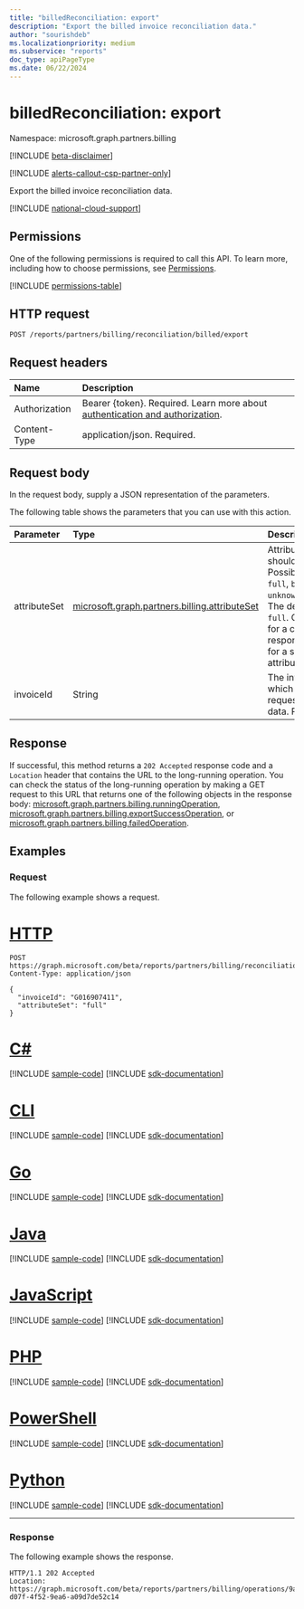 ```yaml
---
title: "billedReconciliation: export"
description: "Export the billed invoice reconciliation data."
author: "sourishdeb"
ms.localizationpriority: medium
ms.subservice: "reports"
doc_type: apiPageType
ms.date: 06/22/2024
---
```


# billedReconciliation: export

Namespace: microsoft.graph.partners.billing

[!INCLUDE [beta-disclaimer](../../includes/beta-disclaimer.md)]

[!INCLUDE [alerts-callout-csp-partner-only](../includes/alerts-callout-csp-partner-only.md)]

Export the billed invoice reconciliation data.

[!INCLUDE [national-cloud-support](../../includes/global-only.md)]

## Permissions

One of the following permissions is required to call this API. To learn more, including how to choose permissions, see [Permissions](/graph/permissions-reference).

<!-- { "blockType": "permissions", "name": "partners_billing_billedreconciliation_export" } -->
[!INCLUDE [permissions-table](../includes/permissions/partners-billing-billedreconciliation-export-permissions.md)]

## HTTP request

<!-- {
  "blockType": "ignored"
}
-->
``` http
POST /reports/partners/billing/reconciliation/billed/export
```

## Request headers

|Name|Description|
|:---|:---|
|Authorization|Bearer {token}. Required. Learn more about [authentication and authorization](/graph/auth/auth-concepts).|
|Content-Type|application/json. Required.|

## Request body

In the request body, supply a JSON representation of the parameters.

The following table shows the parameters that you can use with this action.

|Parameter|Type|Description|
|:---|:---|:---|
|attributeSet|[microsoft.graph.partners.billing.attributeSet](../resources/partners-billing-attributeset.md)|Attributes that should be exported. Possible values are: `full`, `basic`, `unknownFutureValue`. The default value is `full`. Choose `full` for a complete response or `basic` for a subset of attributes. Optional.|
|invoiceId|String|The invoice ID for which the partner requested to export data. Required.|

## Response

If successful, this method returns a `202 Accepted` response code and a `Location` header that contains the URL to the long-running operation. You can check the status of the long-running operation by making a GET request to this URL that returns one of the following objects in the response body: [microsoft.graph.partners.billing.runningOperation](../resources/partners-billing-runningoperation.md), [microsoft.graph.partners.billing.exportSuccessOperation](../resources/partners-billing-exportsuccessoperation.md), or [microsoft.graph.partners.billing.failedOperation](../resources/partners-billing-failedoperation.md).

## Examples

### Request

The following example shows a request.

# [HTTP](#tab/http)
<!-- {
  "blockType": "request",
  "name": "billedReconciliationthis.export"
}
-->
``` http
POST https://graph.microsoft.com/beta/reports/partners/billing/reconciliation/billed/export
Content-Type: application/json

{
  "invoiceId": "G016907411",
  "attributeSet": "full"
}
```

# [C#](#tab/csharp)
[!INCLUDE [sample-code](../includes/snippets/csharp/billedreconciliationthisexport-csharp-snippets.md)]
[!INCLUDE [sdk-documentation](../includes/snippets/snippets-sdk-documentation-link.md)]

# [CLI](#tab/cli)
[!INCLUDE [sample-code](../includes/snippets/cli/billedreconciliationthisexport-cli-snippets.md)]
[!INCLUDE [sdk-documentation](../includes/snippets/snippets-sdk-documentation-link.md)]

# [Go](#tab/go)
[!INCLUDE [sample-code](../includes/snippets/go/billedreconciliationthisexport-go-snippets.md)]
[!INCLUDE [sdk-documentation](../includes/snippets/snippets-sdk-documentation-link.md)]

# [Java](#tab/java)
[!INCLUDE [sample-code](../includes/snippets/java/billedreconciliationthisexport-java-snippets.md)]
[!INCLUDE [sdk-documentation](../includes/snippets/snippets-sdk-documentation-link.md)]

# [JavaScript](#tab/javascript)
[!INCLUDE [sample-code](../includes/snippets/javascript/billedreconciliationthisexport-javascript-snippets.md)]
[!INCLUDE [sdk-documentation](../includes/snippets/snippets-sdk-documentation-link.md)]

# [PHP](#tab/php)
[!INCLUDE [sample-code](../includes/snippets/php/billedreconciliationthisexport-php-snippets.md)]
[!INCLUDE [sdk-documentation](../includes/snippets/snippets-sdk-documentation-link.md)]

# [PowerShell](#tab/powershell)
[!INCLUDE [sample-code](../includes/snippets/powershell/billedreconciliationthisexport-powershell-snippets.md)]
[!INCLUDE [sdk-documentation](../includes/snippets/snippets-sdk-documentation-link.md)]

# [Python](#tab/python)
[!INCLUDE [sample-code](../includes/snippets/python/billedreconciliationthisexport-python-snippets.md)]
[!INCLUDE [sdk-documentation](../includes/snippets/snippets-sdk-documentation-link.md)]

---

### Response

The following example shows the response.

<!-- {
  "blockType": "response",
  "truncated": true
}
-->
``` http
HTTP/1.1 202 Accepted
Location: https://graph.microsoft.com/beta/reports/partners/billing/operations/9ab9cb54-d07f-4f52-9ea6-a09d7de52c14
```
